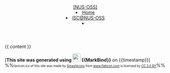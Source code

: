 <head-bottom>
  <link rel="stylesheet" href="{{baseUrl}}/stylesheets/main.css">
</head-bottom>

<header fixed>
  <navbar type="primary">
    <a slot="brand" href="{{baseUrl}}/index.md" title="NUS-OSS Home" class="navbar-brand">[NUS-OSS]</a>
    <li><a href="{{baseUrl}}/index.md" class="nav-link">Home</a></li>
    <li><a href="{{baseUrl}}/pages/isc.md" class="nav-link">ISC@NUS-OSS</a></li>
    <li slot="right">
      <form class="navbar-form">
        <searchbar :data="searchData" placeholder="Search" :on-hit="searchCallback" menu-align-right></searchbar>
      </form>
    </li>
  </navbar>
</header>

<div id="flex-body">
  <div id="content-wrapper" class="fixed-header-padding">
    {{ content }}
  </div>
  <nav id="page-nav" class="fixed-header-padding">
    <div class="nav-component slim-scroll">
      <page-nav />
    </div>
  </nav>
</div>

<footer>
  <div class="text-center">

[**This site was generated using <img src="https://markbind.org/favicon.ico" width="25"/> {{MarkBind}}** on {{timestamp}}]<br>
    %%<small><small>favicon.ico of this site was made by <a href="https://www.flaticon.com/authors/smashicons" title="Smashicons">Smashicons</a> from <a href="https://www.flaticon.com/"     title="Flaticon">www.flaticon.com</a> is licensed by <a href="http://creativecommons.org/licenses/by/3.0/" title="Creative Commons BY 3.0" target="_blank">CC 3.0 BY</a></small></small>%%
  </div>
</footer>
